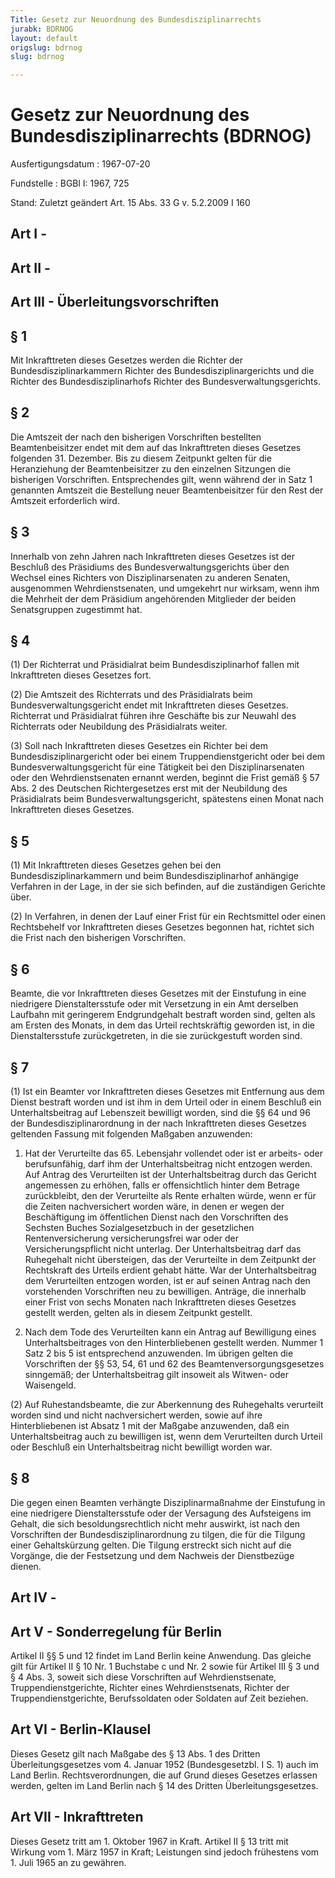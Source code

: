 ```yaml
---
Title: Gesetz zur Neuordnung des Bundesdisziplinarrechts
jurabk: BDRNOG
layout: default
origslug: bdrnog
slug: bdrnog

---
```


# Gesetz zur Neuordnung des Bundesdisziplinarrechts (BDRNOG)

Ausfertigungsdatum
:   1967-07-20

Fundstelle
:   BGBl I: 1967, 725

Stand: Zuletzt geändert Art. 15 Abs. 33 G v. 5.2.2009 I 160

## Art I -

## Art II -

## Art III - Überleitungsvorschriften

## § 1

Mit Inkrafttreten dieses Gesetzes werden die Richter der
Bundesdisziplinarkammern Richter des Bundesdisziplinargerichts und die
Richter des Bundesdisziplinarhofs Richter des
Bundesverwaltungsgerichts.

## § 2

Die Amtszeit der nach den bisherigen Vorschriften bestellten
Beamtenbeisitzer endet mit dem auf das Inkrafttreten dieses Gesetzes
folgenden 31. Dezember. Bis zu diesem Zeitpunkt gelten für die
Heranziehung der Beamtenbeisitzer zu den einzelnen Sitzungen die
bisherigen Vorschriften. Entsprechendes gilt, wenn während der in Satz
1 genannten Amtszeit die Bestellung neuer Beamtenbeisitzer für den
Rest der Amtszeit erforderlich wird.

## § 3

Innerhalb von zehn Jahren nach Inkrafttreten dieses Gesetzes ist der
Beschluß des Präsidiums des Bundesverwaltungsgerichts über den Wechsel
eines Richters von Disziplinarsenaten zu anderen Senaten, ausgenommen
Wehrdienstsenaten, und umgekehrt nur wirksam, wenn ihm die Mehrheit
der dem Präsidium angehörenden Mitglieder der beiden Senatsgruppen
zugestimmt hat.

## § 4

(1) Der Richterrat und Präsidialrat beim Bundesdisziplinarhof fallen
mit Inkrafttreten dieses Gesetzes fort.

(2) Die Amtszeit des Richterrats und des Präsidialrats beim
Bundesverwaltungsgericht endet mit Inkrafttreten dieses Gesetzes.
Richterrat und Präsidialrat führen ihre Geschäfte bis zur Neuwahl des
Richterrats oder Neubildung des Präsidialrats weiter.

(3) Soll nach Inkrafttreten dieses Gesetzes ein Richter bei dem
Bundesdisziplinargericht oder bei einem Truppendienstgericht oder bei
dem Bundesverwaltungsgericht für eine Tätigkeit bei den
Disziplinarsenaten oder den Wehrdienstsenaten ernannt werden, beginnt
die Frist gemäß § 57 Abs. 2 des Deutschen Richtergesetzes erst mit der
Neubildung des Präsidialrats beim Bundesverwaltungsgericht, spätestens
einen Monat nach Inkrafttreten dieses Gesetzes.

## § 5

(1) Mit Inkrafttreten dieses Gesetzes gehen bei den
Bundesdisziplinarkammern und beim Bundesdisziplinarhof anhängige
Verfahren in der Lage, in der sie sich befinden, auf die zuständigen
Gerichte über.

(2) In Verfahren, in denen der Lauf einer Frist für ein Rechtsmittel
oder einen Rechtsbehelf vor Inkrafttreten dieses Gesetzes begonnen
hat, richtet sich die Frist nach den bisherigen Vorschriften.

## § 6

Beamte, die vor Inkrafttreten dieses Gesetzes mit der Einstufung in
eine niedrigere Dienstaltersstufe oder mit Versetzung in ein Amt
derselben Laufbahn mit geringerem Endgrundgehalt bestraft worden sind,
gelten als am Ersten des Monats, in dem das Urteil rechtskräftig
geworden ist, in die Dienstaltersstufe zurückgetreten, in die sie
zurückgestuft worden sind.

## § 7

(1) Ist ein Beamter vor Inkrafttreten dieses Gesetzes mit Entfernung
aus dem Dienst bestraft worden und ist ihm in dem Urteil oder in einem
Beschluß ein Unterhaltsbeitrag auf Lebenszeit bewilligt worden, sind
die §§ 64 und 96 der Bundesdisziplinarordnung in der nach
Inkrafttreten dieses Gesetzes geltenden Fassung mit folgenden Maßgaben
anzuwenden:

1.  Hat der Verurteilte das 65. Lebensjahr vollendet oder ist er arbeits-
    oder berufsunfähig, darf ihm der Unterhaltsbeitrag nicht entzogen
    werden. Auf Antrag des Verurteilten ist der Unterhaltsbeitrag durch
    das Gericht angemessen zu erhöhen, falls er offensichtlich hinter dem
    Betrage zurückbleibt, den der Verurteilte als Rente erhalten würde,
    wenn er für die Zeiten nachversichert worden wäre, in denen er wegen
    der Beschäftigung im öffentlichen Dienst nach den Vorschriften des
    Sechsten Buches Sozialgesetzbuch in der gesetzlichen
    Rentenversicherung versicherungsfrei war oder der Versicherungspflicht
    nicht unterlag. Der Unterhaltsbeitrag darf das Ruhegehalt nicht
    übersteigen, das der Verurteilte in dem Zeitpunkt der Rechtskraft des
    Urteils erdient gehabt hätte. War der Unterhaltsbeitrag dem
    Verurteilten entzogen worden, ist er auf seinen Antrag nach den
    vorstehenden Vorschriften neu zu bewilligen. Anträge, die innerhalb
    einer Frist von sechs Monaten nach Inkrafttreten dieses Gesetzes
    gestellt werden, gelten als in diesem Zeitpunkt gestellt.


2.  Nach dem Tode des Verurteilten kann ein Antrag auf Bewilligung eines
    Unterhaltsbeitrages von den Hinterbliebenen gestellt werden. Nummer 1
    Satz 2 bis 5 ist entsprechend anzuwenden. Im übrigen gelten die
    Vorschriften der §§ 53, 54, 61 und 62 des Beamtenversorgungsgesetzes
    sinngemäß; der Unterhaltsbeitrag gilt insoweit als Witwen- oder
    Waisengeld.




(2) Auf Ruhestandsbeamte, die zur Aberkennung des Ruhegehalts
verurteilt worden sind und nicht nachversichert werden, sowie auf ihre
Hinterbliebenen ist Absatz 1 mit der Maßgabe anzuwenden, daß ein
Unterhaltsbeitrag auch zu bewilligen ist, wenn dem Verurteilten durch
Urteil oder Beschluß ein Unterhaltsbeitrag nicht bewilligt worden war.

## § 8

Die gegen einen Beamten verhängte Disziplinarmaßnahme der Einstufung
in eine niedrigere Dienstaltersstufe oder der Versagung des
Aufsteigens im Gehalt, die sich besoldungsrechtlich nicht mehr
auswirkt, ist nach den Vorschriften der Bundesdisziplinarordnung zu
tilgen, die für die Tilgung einer Gehaltskürzung gelten. Die Tilgung
erstreckt sich nicht auf die Vorgänge, die der Festsetzung und dem
Nachweis der Dienstbezüge dienen.

## Art IV -

## Art V - Sonderregelung für Berlin

Artikel II §§ 5 und 12 findet im Land Berlin keine Anwendung. Das
gleiche gilt für Artikel II § 10 Nr. 1 Buchstabe c und Nr. 2 sowie für
Artikel III § 3 und § 4 Abs. 3, soweit sich diese Vorschriften auf
Wehrdienstsenate, Truppendienstgerichte, Richter eines
Wehrdienstsenats, Richter der Truppendienstgerichte, Berufssoldaten
oder Soldaten auf Zeit beziehen.

## Art VI - Berlin-Klausel

Dieses Gesetz gilt nach Maßgabe des § 13 Abs. 1 des Dritten
Überleitungsgesetzes vom 4. Januar 1952 (Bundesgesetzbl. I S. 1) auch
im Land Berlin. Rechtsverordnungen, die auf Grund dieses Gesetzes
erlassen werden, gelten im Land Berlin nach § 14 des Dritten
Überleitungsgesetzes.

## Art VII - Inkrafttreten

Dieses Gesetz tritt am 1. Oktober 1967 in Kraft. Artikel II § 13 tritt
mit Wirkung vom 1. März 1957 in Kraft; Leistungen sind jedoch
frühestens vom 1. Juli 1965 an zu gewähren.

